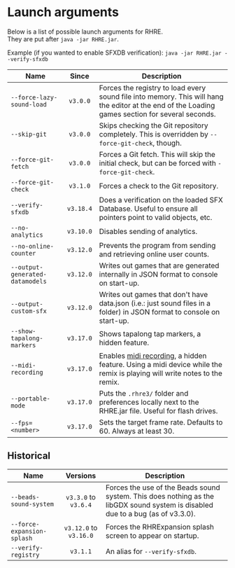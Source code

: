 # Launch arguments

Below is a list of possible launch arguments for RHRE.<br>
They are put after `java -jar RHRE.jar`.

Example (if you wanted to enable SFXDB verification): `java -jar RHRE.jar --verify-sfxdb`

| Name | Since | Description |
|------|:-------------:|-------------|
| `--force-lazy-sound-load` | `v3.0.0` | Forces the registry to load every sound file into memory. This will hang the editor at the end of the Loading games section for several seconds. |
| `--skip-git` | `v3.0.0` | Skips checking the Git repository completely. This is overridden by `--force-git-check`, though. |
| `--force-git-fetch` | `v3.0.0` | Forces a Git fetch. This will skip the initial check, but can be forced with `-force-git-check`. |
| `--force-git-check` | `v3.1.0` | Forces a check to the Git repository. |
| `--verify-sfxdb` | `v3.18.4` | Does a verification on the loaded SFX Database. Useful to ensure all pointers point to valid objects, etc. |
| `--no-analytics` | `v3.10.0` | Disables sending of analytics.  |
| `--no-online-counter` | `v3.12.0` | Prevents the program from sending and retrieving online user counts. |
| `--output-generated-datamodels` | `v3.12.0` | Writes out games that are generated internally in JSON format to console on start-up. |
| `--output-custom-sfx` | `v3.12.0` | Writes out games that don't have data.json (i.e.: just sound files in a folder) in JSON format to console on start-up. |
| `--show-tapalong-markers` | `v3.17.0` | Shows tapalong tap markers, a hidden feature. |
| `--midi-recording` | `v3.17.0` | Enables [midi recording](Midi-capabilities.md), a hidden feature. Using a midi device while the remix is playing will write notes to the remix. |
| `--portable-mode` | `v3.17.0` | Puts the `.rhre3/` folder and preferences locally next to the RHRE.jar file. Useful for flash drives. |
| `--fps=<number>` | `v3.17.0` | Sets the target frame rate. Defaults to 60. Always at least 30. |

## Historical

| Name | Versions | Description |
|------|:-------------:|-------------|
| `--beads-sound-system` | `v3.3.0` to `v3.6.4` | Forces the use of the Beads sound system. This does nothing as the libGDX sound system is disabled due to a bug (as of v3.3.0). |
| `--force-expansion-splash` | `v3.12.0` to `v3.16.0` | Forces the RHRExpansion splash screen to appear on startup. |
| `--verify-registry` | `v3.1.1` | An alias for `--verify-sfxdb`. |
